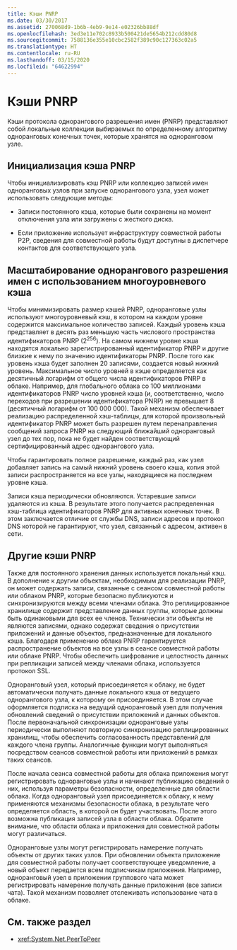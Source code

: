 ```yaml
---
title: Кэши PNRP
ms.date: 03/30/2017
ms.assetid: 270068d9-1b6b-4eb9-9e14-e02326bb88df
ms.openlocfilehash: 3ed3e11e702c8933b500421de5654b212cdd80d8
ms.sourcegitcommit: 7588136e355e10cbc2582f389c90c127363c02a5
ms.translationtype: HT
ms.contentlocale: ru-RU
ms.lasthandoff: 03/15/2020
ms.locfileid: "64622994"
---
```

# <a name="pnrp-caches"></a>Кэши PNRP
Кэши протокола однорангового разрешения имен (PNRP) представляют собой локальные коллекции выбираемых по определенному алгоритму одноранговых конечных точек, которые хранятся на одноранговом узле.  
  
## <a name="pnrp-cache-initialization"></a>Инициализация кэша PNRP  
 Чтобы инициализировать кэш PNRP или коллекцию записей имен одноранговых узлов при запуске однорангового узла, узел может использовать следующие методы:  
  
- Записи постоянного кэша, которые были сохранены на момент отключения узла или загружены с жесткого диска.  
  
- Если приложение использует инфраструктуру совместной работы P2P, сведения для совместной работы будут доступны в диспетчере контактов для соответствующего узла.  
  
## <a name="scaling-peer-name-resolution-with-a-multi-level-cache"></a>Масштабирование однорангового разрешения имен с использованием многоуровневого кэша  
 Чтобы минимизировать размер кэшей PNRP, одноранговые узлы используют многоуровневый кэш, в котором на каждом уровне содержится максимальное количество записей. Каждый уровень кэша представляет в десять раз меньшую часть числового пространства идентификаторов PNRP (2<sup>256</sup>). На самом нижнем уровне кэша находятся локально зарегистрированный идентификатор PNRP и другие близкие к нему по значению идентификаторы PNRP. После того как уровень кэша будет заполнен 20 записями, создается новый нижний уровень. Максимальное число уровней в кэше определяется как десятичный логарифм от общего числа идентификаторов PNRP в облаке. Например, для глобального облака со 100 миллионами идентификаторов PNRP число уровней кэша (и, соответственно, число переходов при разрешении идентификатора PNRP) не превышает 8 (десятичный логарифм от 100 000 000). Такой механизм обеспечивает реализацию распределенной хэш-таблицы, для которой произвольный идентификатор PNRP может быть разрешен путем перенаправления сообщений запроса PNRP на следующий ближайший одноранговый узел до тех пор, пока не будет найден соответствующий сертифицированный адрес однорангового узла.  
  
 Чтобы гарантировать полное разрешение, каждый раз, как узел добавляет запись на самый нижний уровень своего кэша, копия этой записи распространяется на все узлы, находящиеся на последнем уровне кэша.  
  
 Записи кэша периодически обновляются. Устаревшие записи удаляются из кэша. В результате этого получается распределенная хэш-таблица идентификаторов PNRP для активных конечных точек. В этом заключается отличие от службы DNS, записи адресов и протокол DNS которой не гарантируют, что узел, связанный с адресом, активен в сети.  
  
## <a name="other-pnrp-caches"></a>Другие кэши PNRP  
 Также для постоянного хранения данных используется локальный кэш.  В дополнение к другим объектам, необходимым для реализации PNRP, он может содержать записи, связанные с сеансом совместной работы или облаком PNRP, которые безопасно публикуются и синхронизируются между всеми членами облака. Это реплицированное хранилище содержит представление данных группы, которые должны быть одинаковыми для всех ее членов. Технически эти объекты не являются записями, однако содержат сведения о присутствии приложений и данные объектов, предназначенные для локального кэша. Благодаря применению облака PNRP гарантируется распространение объектов на все узлы в сеансе совместной работы или облаке PNRP.  Чтобы обеспечить шифрование и целостность данных при репликации записей между членами облака, используется протокол SSL.  
  
 Одноранговый узел, который присоединяется к облаку, не будет автоматически получать данные локального кэша от ведущего однорангового узла, к которому он присоединяется. В этом случае оформляется подписка на ведущий одноранговый узел для получения обновлений сведений о присутствии приложений и данных объектов. После первоначальной синхронизации одноранговые узлы периодически выполняют повторную синхронизацию реплицированных хранилищ, чтобы обеспечить согласованность представлений для каждого члена группы.  Аналогичные функции могут выполняться посредством сеансов совместной работы или приложений в рамках таких сеансов.  
  
 После начала сеанса совместной работы для облака приложения могут регистрировать одноранговые узлы и начинают публикацию сведений о них, используя параметры безопасности, определенные для области облака. Когда одноранговый узел присоединяется к облаку, к нему применяются механизмы безопасности облака, в результате чего определяется область, в которой он будет участвовать.  После этого возможна публикация записей узла в области облака. Обратите внимание, что области облака и приложения для совместной работы могут различаться.  
  
 Одноранговые узлы могут регистрировать намерение получать объекты от других таких узлов. При обновлении объекта приложение для совместной работы получает соответствующее уведомление, а новый объект передается всем подписчикам приложения. Например, одноранговый узел в приложении группового чата может регистрировать намерение получать данные приложения (все записи чата).  Такой механизм позволяет отслеживать использование чата в облаке.  
  
## <a name="see-also"></a>См. также раздел

- <xref:System.Net.PeerToPeer>
